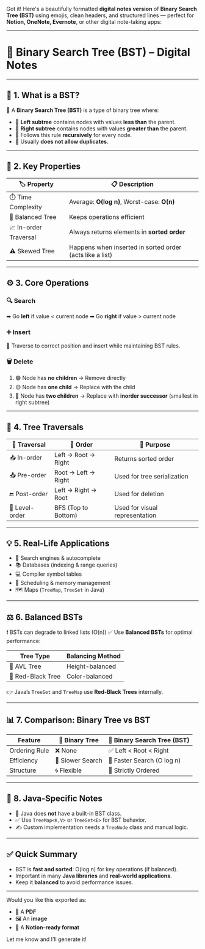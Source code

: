 Got it! Here's a beautifully formatted **digital notes version** of **Binary Search Tree (BST)** using emojis, clean headers, and structured lines — perfect for **Notion, OneNote, Evernote**, or other digital note-taking apps:

---

# 🌳 **Binary Search Tree (BST) – Digital Notes**

---

## 📌 **1. What is a BST?**

📎 A **Binary Search Tree (BST)** is a type of binary tree where:

* 🔹 **Left subtree** contains nodes with values **less than** the parent.
* 🔹 **Right subtree** contains nodes with values **greater than** the parent.
* 🔹 Follows this rule **recursively** for every node.
* 🚫 Usually **does not allow duplicates**.

---

## 🧠 **2. Key Properties**

| 🏷️ Property          | 📋 Description                                           |
| --------------------- | -------------------------------------------------------- |
| ⏱️ Time Complexity    | Average: **O(log n)**, Worst-case: **O(n)**              |
| 📐 Balanced Tree      | Keeps operations efficient                               |
| 📈 In-order Traversal | Always returns elements in **sorted order**              |
| ⚠️ Skewed Tree        | Happens when inserted in sorted order (acts like a list) |

---

## ⚙️ **3. Core Operations**

### 🔍 **Search**

➡ Go **left** if value < current node
➡ Go **right** if value > current node

### ➕ **Insert**

📌 Traverse to correct position and insert while maintaining BST rules.

### 🗑️ **Delete**

1. 🟢 Node has **no children** → Remove directly
2. 🟡 Node has **one child** → Replace with the child
3. 🔴 Node has **two children** → Replace with **inorder successor** (smallest in right subtree)

---

## 🔄 **4. Tree Traversals**

| 🔄 Traversal   | 🔢 Order            | 🧾 Purpose                     |
| -------------- | ------------------- | ------------------------------ |
| 📥 In-order    | Left → Root → Right | Returns sorted order           |
| 📤 Pre-order   | Root → Left → Right | Used for tree serialization    |
| 🔚 Post-order  | Left → Right → Root | Used for deletion              |
| 🔁 Level-order | BFS (Top to Bottom) | Used for visual representation |

---

## 💡 **5. Real-Life Applications**

* 🧠 Search engines & autocomplete
* 📚 Databases (indexing & range queries)
* 💻 Compiler symbol tables
* 📅 Scheduling & memory management
* 🗺️ Maps (`TreeMap`, `TreeSet` in Java)

---

## ⚖️ **6. Balanced BSTs**

❗ BSTs can degrade to linked lists (O(n))
✅ Use **Balanced BSTs** for optimal performance:

| Tree Type         | Balancing Method |
| ----------------- | ---------------- |
| 🔵 AVL Tree       | Height-balanced  |
| 🔴 Red-Black Tree | Color-balanced   |

👉 Java’s `TreeSet` and `TreeMap` use **Red-Black Trees** internally.

---

## 📊 **7. Comparison: Binary Tree vs BST**

| Feature       | 🌲 Binary Tree   | 🌳 Binary Search Tree (BST) |
| ------------- | ---------------- | --------------------------- |
| Ordering Rule | ❌ None           | ✅ Left < Root < Right       |
| Efficiency    | 🔻 Slower Search | 🚀 Faster Search (O log n)  |
| Structure     | 🌀 Flexible      | 📏 Strictly Ordered         |

---

## 🧾 **8. Java-Specific Notes**

* 🚫 Java does **not** have a built-in BST class.
* ✅ Use `TreeMap<K,V>` or `TreeSet<E>` for BST behavior.
* ✍️ Custom implementation needs a `TreeNode` class and manual logic.

---

## ✅ **Quick Summary**

* BST is **fast and sorted**: O(log n) for key operations (if balanced).
* Important in many **Java libraries** and **real-world applications**.
* Keep it **balanced** to avoid performance issues.

---

Would you like this exported as:

* 📄 A **PDF**
* 🖼️ An **image**
* 🧾 A **Notion-ready format**

Let me know and I’ll generate it!
